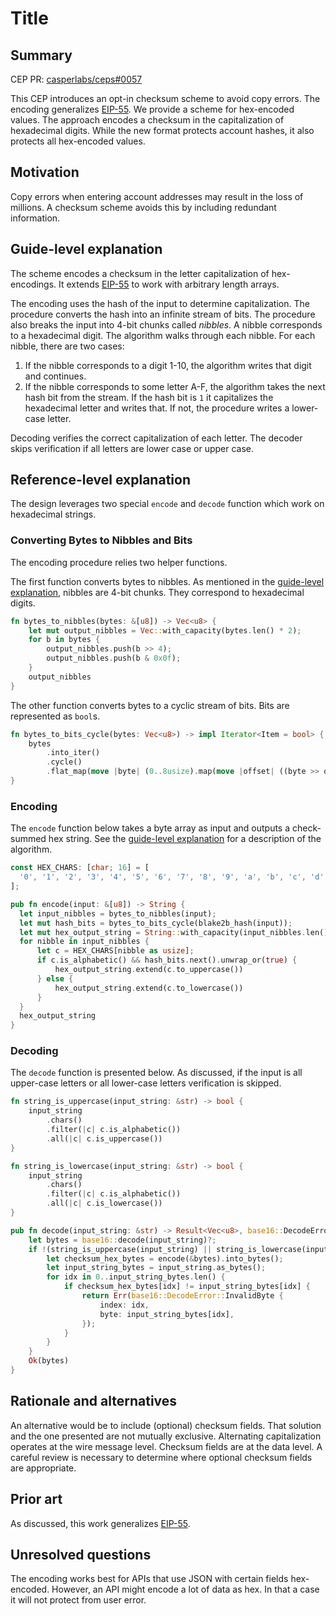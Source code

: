# Title

## Summary

[summary]: #summary

CEP PR: [casperlabs/ceps#0057](https://github.com/casperlabs/ceps/pull/0057)

This CEP introduces an opt-in checksum scheme to avoid copy errors.
The encoding generalizes [EIP-55][1]. We provide a scheme for
hex-encoded values. The approach encodes a checksum in the
capitalization of hexadecimal digits. While the new format protects
account hashes, it also protects all hex-encoded values.

[1]: https://eips.ethereum.org/EIPS/eip-55

## Motivation

[motivation]: #motivation

Copy errors when entering account addresses may result in the loss of
millions. A checksum scheme avoids this by including redundant
information.

## Guide-level explanation

[guide-level-explanation]: #guide-level-explanation

The scheme encodes a checksum in the letter capitalization of hex-encodings.
It extends [EIP-55][1] to work with arbitrary length arrays.

The encoding uses the hash of the input to determine capitalization.
The procedure converts the hash into an infinite stream of bits. The
procedure also breaks the input into 4-bit chunks called *nibbles*. A
nibble corresponds to a hexadecimal digit. The algorithm walks through
each nibble. For each nibble, there are two cases:

1. If the nibble corresponds to a digit 1-10, the algorithm writes
   that digit and continues.
2. If the nibble corresponds to some letter A-F, the algorithm takes
   the next hash bit from the stream. If the hash bit is `1` it
   capitalizes the hexadecimal letter and writes that. If not, the
   procedure writes a lower-case letter.

Decoding verifies the correct capitalization of each letter. The
decoder skips verification if all letters are lower case or upper
case.

[1]: https://eips.ethereum.org/EIPS/eip-55

## Reference-level explanation

[reference-level-explanation]: #reference-level-explanation

The design leverages two special `encode` and `decode` function which
work on hexadecimal strings.

### Converting Bytes to Nibbles and Bits

The encoding procedure relies two helper functions.

The first function converts bytes to nibbles. As mentioned in the
[guide-level explanation](#guide-level-explanation), nibbles are 4-bit
chunks. They correspond to hexadecimal digits.

```rust
fn bytes_to_nibbles(bytes: &[u8]) -> Vec<u8> {
    let mut output_nibbles = Vec::with_capacity(bytes.len() * 2);
    for b in bytes {
        output_nibbles.push(b >> 4);
        output_nibbles.push(b & 0x0f);
    }
    output_nibbles
}
```

The other function converts bytes to a cyclic stream of bits. Bits are
represented as `bool`s.

```rust
fn bytes_to_bits_cycle(bytes: Vec<u8>) -> impl Iterator<Item = bool> {
    bytes
        .into_iter()
        .cycle()
        .flat_map(move |byte| (0..8usize).map(move |offset| ((byte >> offset) & 0x01) == 0x01))
}
```

### Encoding

The `encode` function below takes a byte array as input and outputs a
check-summed hex string. See the [guide-level
explanation](#guide-level-explanation) for a description of the
algorithm.

```rust
const HEX_CHARS: [char; 16] = [
  '0', '1', '2', '3', '4', '5', '6', '7', '8', '9', 'a', 'b', 'c', 'd', 'e', 'f',
];

pub fn encode(input: &[u8]) -> String {
  let input_nibbles = bytes_to_nibbles(input);
  let mut hash_bits = bytes_to_bits_cycle(blake2b_hash(input));
  let mut hex_output_string = String::with_capacity(input_nibbles.len());
  for nibble in input_nibbles {
      let c = HEX_CHARS[nibble as usize];
      if c.is_alphabetic() && hash_bits.next().unwrap_or(true) {
          hex_output_string.extend(c.to_uppercase())
      } else {
          hex_output_string.extend(c.to_lowercase())
      }
  }
  hex_output_string
}
```

### Decoding

The `decode` function is presented below. As discussed, if the input
is all upper-case letters or all lower-case letters verification is
skipped.

```rust
fn string_is_uppercase(input_string: &str) -> bool {
    input_string
        .chars()
        .filter(|c| c.is_alphabetic())
        .all(|c| c.is_uppercase())
}

fn string_is_lowercase(input_string: &str) -> bool {
    input_string
        .chars()
        .filter(|c| c.is_alphabetic())
        .all(|c| c.is_lowercase())
}

pub fn decode(input_string: &str) -> Result<Vec<u8>, base16::DecodeError> {
    let bytes = base16::decode(input_string)?;
    if !(string_is_uppercase(input_string) || string_is_lowercase(input_string)) {
        let checksum_hex_bytes = encode(&bytes).into_bytes();
        let input_string_bytes = input_string.as_bytes();
        for idx in 0..input_string_bytes.len() {
            if checksum_hex_bytes[idx] != input_string_bytes[idx] {
                return Err(base16::DecodeError::InvalidByte {
                    index: idx,
                    byte: input_string_bytes[idx],
                });
            }
        }
    }
    Ok(bytes)
}
```

## Rationale and alternatives

[rationale-and-alternatives]: #rationale-and-alternatives

An alternative would be to include (optional) checksum fields. That
solution and the one presented are not mutually exclusive. Alternating
capitalization operates at the wire message level. Checksum fields are
at the data level. A careful review is necessary to determine where
optional checksum fields are appropriate.

## Prior art

[prior-art]: #prior-art

As discussed, this work generalizes [EIP-55][1].

[1]: https://eips.ethereum.org/EIPS/eip-55

## Unresolved questions

[unresolved-questions]: #unresolved-questions

The encoding works best for APIs that use JSON with certain fields
hex-encoded. However, an API might encode a lot of data as hex. In
that a case it will not protect from user error.